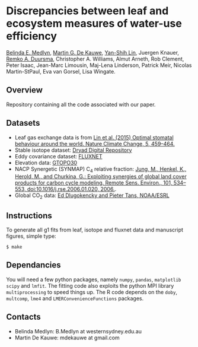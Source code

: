 # Discrepancies between leaf and ecosystem measures of water-use efficiency

[Belinda E. Medlyn](https://bmedlyn.wordpress.com/),
[Martin G. De Kauwe](https://mdekauwe.github.io/),
[Yan-Shih Lin](https://sites.google.com/site/yanshihlin/),
Juergen Knauer,
[Remko A. Duursma](http://www.remkoduursma.com/),
Christopher A. Williams,
Almut Arneth,
Rob Clement, Peter Isaac,
Jean-Marc Limousin,
Maj-Lena Linderson,
Patrick Meir,
Nicolas Martin-StPaul,
Eva van Gorsel,
Lisa Wingate.

## Overview
Repository containing all the code associated with our paper.

## Datasets
* Leaf gas exchange data is from [Lin et al. (2015) Optimal stomatal behaviour around the world. Nature Climate Change, 5, 459–464.](http://www.nature.com/nclimate/journal/v5/n5/full/nclimate2550.html)
* Stable isotope dataset: [Dryad Digital Repository](http://dx.doi.org/10.5061/dryad.3jh61)
* Eddy covariance dataset: [FLUXNET](http://www.fluxdata.org/DataInfo/default.aspx)
* Elevation data: [GTOPO30](http://www.geonames.org/export/ws-overview.html)
* NACP Synergetic (SYNMAP) C<sub>4</sub> relative fraction: [Jung, M., Henkel, K., Herold, M., and Churkina, G.: Exploiting synergies of
global land cover products for carbon cycle modeling. Remote Sens. Environ.,
101, 534–553, doi:10.1016/j.rse.2006.01.020, 2006.](https://www.bgc-jena.mpg.de/bgi/uploads/Publ/Publications/Jung_et_al_2006.pdf).
* Global CO<sub>2</sub> data: [Ed Dlugokencky and Pieter Tans, NOAA/ESRL](www.esrl.noaa.gov/gmd/ccgg/trends/)

## Instructions

To generate all g1 fits from leaf, isotope and fluxnet data and manuscript figures, simple type:

```
$ make
```

## Dependancies

You will need a few python packages, namely `numpy`, `pandas`, `matplotlib` `scipy` and `lmfit`. The fitting code also exploits the python MPI library `multiprocessing` to speed things up. The R code depends on the `doby`, `multcomp`, `lme4` and `LMERConvenienceFunctions` packages.

## Contacts
- Belinda Medlyn: B.Medlyn at westernsydney.edu.au
- Martin De Kauwe: mdekauwe at gmail.com
